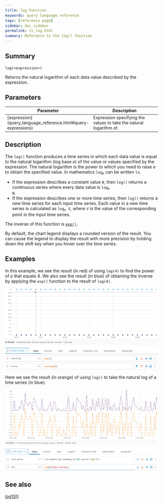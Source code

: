 ```yaml
---
title: log Function
keywords: query language reference
tags: [reference page]
sidebar: doc_sidebar
permalink: ts_log.html
summary: Reference to the log() function
---
```

## Summary
```
log(<expression>)
```

Returns the natural logarithm of each data value described by the expression.


## Parameters

<table>
<tbody>
<thead>
<tr><th width="20%">Parameter</th><th width="80%">Description</th></tr>
</thead>
<tr>
<td markdown="span"> [expression](query_language_reference.html#query-expressions)</td>
<td markdown="span">Expression specifying the values to take the natural logarithm of. </td></tr>
</tbody>
</table>

## Description

The `log()` function produces a time series in which each data value is equal to the natural logarithm (log base _e_) of the value or values specified by the expression. The natural logarithm is the power to which you need to raise _e_ to obtain the specified value. In mathematics <code>log<sub><em>e</em></sub></code> can be written `ln`.
* If the expression describes a constant value _`N`_, then `log()` returns a continuous series where every data value is <code>log<sub><em>e</em></sub> <em>N</em></code>.
* If the expression describes one or more time series, then `log()` returns a new time series for each input time series. 
Each value in a new time series is calculated as <code>log<sub><em>e</em></sub> <em>V</em></code>, where _`V`_ is the value of the corresponding point in the input time series.  


The inverse of this function is [`exp()`](ts_exp.html).

By default, the chart legend displays a rounded version of the result. You can cause the legend to display the result with more precision by holding down the shift key when you hover over the time series.

## Examples

In this example, we see the result (in red) of using `log(4)` to find the power of _e_ that equals 4. We also see the result (in blue) of obtaining the inverse by applying the `exp()` function to the result of `log(4)`.

![ts log](images/ts_log_and_inverse.png)

Here we see the result (in orange) of using `log()` to take the natural log of a time series (in blue).

![ts log ts](images/ts_log_time_series.png)

## See also
[log10()](ts_log10.html)
